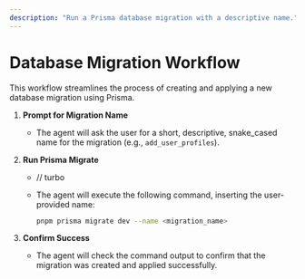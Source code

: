 ```yaml
---
description: "Run a Prisma database migration with a descriptive name."
---
```


# Database Migration Workflow

This workflow streamlines the process of creating and applying a new database migration using Prisma.

1. **Prompt for Migration Name**
   - The agent will ask the user for a short, descriptive, snake_cased name for the migration (e.g., `add_user_profiles`).

2. **Run Prisma Migrate**
   - // turbo
   - The agent will execute the following command, inserting the user-provided name:

     ```bash
     pnpm prisma migrate dev --name <migration_name>
     ```

3. **Confirm Success**
   - The agent will check the command output to confirm that the migration was created and applied successfully.
